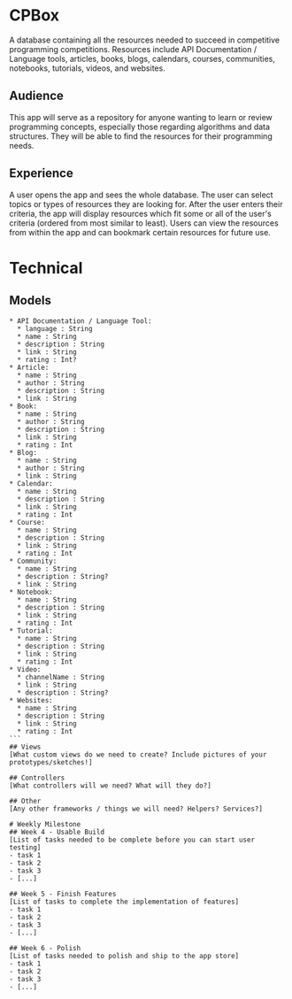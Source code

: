 # CPBox
A database containing all the resources needed to succeed in competitive programming competitions. Resources include API Documentation / Language tools, articles, books, blogs, calendars, courses, communities, notebooks, tutorials, videos, and websites.
​
## Audience
This app will serve as a repository for anyone wanting to learn or review programming concepts, especially those regarding algorithms and data structures. They will be able to find the resources for their programming needs.
​
## Experience
A user opens the app and sees the whole database. The user can select topics or types of resources they are looking for. After the user enters their criteria, the app will display resources which fit some or all of the user's criteria (ordered from most similar to least). Users can view the resources from within the app and can bookmark certain resources for future use.
​
# Technical
## Models
```
* API Documentation / Language Tool:
  * language : String
  * name : String
  * description : String
  * link : String
  * rating : Int?
* Article:
  * name : String
  * author : String
  * description : String
  * link : String
* Book:
  * name : String
  * author : String
  * description : String
  * link : String
  * rating : Int
* Blog:
  * name : String
  * author : String
  * link : String
* Calendar:
  * name : String
  * description : String
  * link : String
  * rating : Int
* Course:
  * name : String
  * description : String
  * link : String
  * rating : Int
* Community:
  * name : String
  * description : String?
  * link : String
* Notebook:
  * name : String
  * description : String
  * link : String
  * rating : Int
* Tutorial:
  * name : String
  * description : String
  * link : String
  * rating : Int
* Video:
  * channelName : String
  * link : String
  * description : String?
* Websites:
  * name : String
  * description : String
  * link : String
  * rating : Int
```​
## Views
[What custom views do we need to create? Include pictures of your prototypes/sketches!]
​
## Controllers
[What controllers will we need? What will they do?]
​
## Other
[Any other frameworks / things we will need? Helpers? Services?]
​
# Weekly Milestone
## Week 4 - Usable Build
[List of tasks needed to be complete before you can start user testing]
- task 1
- task 2
- task 3
- [...]
​
## Week 5 - Finish Features
[List of tasks to complete the implementation of features]
- task 1
- task 2
- task 3
- [...]
​
## Week 6 - Polish
[List of tasks needed to polish and ship to the app store]
- task 1
- task 2
- task 3
- [...]
